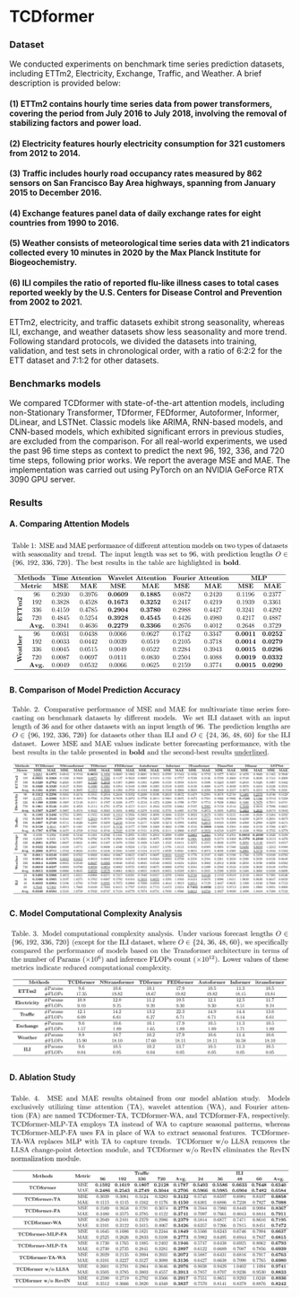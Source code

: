 # TCDformer

### Dataset
We conducted experiments on benchmark time series prediction datasets, including ETTm2, Electricity, Exchange, Traffic, and Weather. A brief description is provided below:
#### (1) ETTm2 contains hourly time series data from power transformers, covering the period from July 2016 to July 2018, involving the removal of stabilizing factors and power load.
#### (2) Electricity features hourly electricity consumption for 321 customers from 2012 to 2014.
#### (3) Traffic includes hourly road occupancy rates measured by 862 sensors on San Francisco Bay Area highways, spanning from January 2015 to December 2016.
#### (4) Exchange features panel data of daily exchange rates for eight countries from 1990 to 2016.
#### (5) Weather consists of meteorological time series data with 21 indicators collected every 10 minutes in 2020 by the Max Planck Institute for Biogeochemistry.
#### (6) ILI compiles the ratio of reported flu-like illness cases to total cases reported weekly by the U.S. Centers for Disease Control and Prevention from 2002 to 2021.
ETTm2, electricity, and traffic datasets exhibit strong seasonality, whereas ILI, exchange, and weather datasets show less seasonality and more trend. Following standard protocols, we divided the datasets into training, validation, and test sets in chronological order, with a ratio of 6:2:2 for the ETT dataset and 7:1:2 for other datasets.
### Benchmarks models
We compared TCDformer with state-of-the-art attention models, including non-Stationary Transformer, TDformer, FEDformer, Autoformer, Informer, DLinear, and LSTNet. Classic models like ARIMA, RNN-based models, and CNN-based models, which exhibited significant errors in previous studies, are excluded from the comparison. For all real-world experiments, we used the past 96 time steps as context to predict the next 96, 192, 336, and 720 time steps, following prior works. We report the average MSE and MAE. The implementation was carried out using PyTorch on an NVIDIA GeForce RTX 3090 GPU server.
### Results
#### A. Comparing Attention Models
![Table.1](images/t1.png)
#### B. Comparison of Model Prediction Accuracy
![Table.2](images/t2.png)
#### C. Model Computational Complexity Analysis
![Table.3](images/t3.png)
#### D. Ablation Study
![Table.4](images/t4.png)